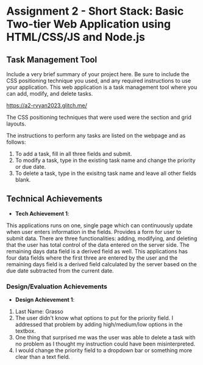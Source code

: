Assignment 2 - Short Stack: Basic Two-tier Web Application using HTML/CSS/JS and Node.js  
===

## Task Management Tool
Include a very brief summary of your project here. Be sure to include the CSS positioning technique you used, and any required instructions to use your application.
This web application is a task management tool where you can add, modify, and delete tasks. 

https://a2-rvyan2023.glitch.me/

The CSS positioning techniques that were used were the section and grid layouts. 

The instructions to perform any tasks are listed on the webpage and as follows:
1. To add a task, fill in all three fields and submit.
2. To modify a task, type in the existing task name and change the priority or due date.
3. To delete a task, type in the exisitng task name and leave all other fields blank.
## Technical Achievements
- **Tech Achievement 1**: 

This applications runs on one, single page which can continuously update when user enters information in the fields. 
Provides a form for user to submit data. There are three functionalities: adding, modifying, and deleting that the user has total control of the data entered on the server side. 
The remaining days data field is a derived field as well. This applications has four data fields where the first three are entered by the user and the remaining days field is a derived field calculated by the server based on the due date subtracted from the current date. 

### Design/Evaluation Achievements
- **Design Achievement 1**: 

1. Last Name: Grasso
2. The user didn't know what options to put for the priority field. I addressed that problem by adding high/medium/low options in the textbox. 
3. One thing that surprised me was the user was able to delete a task with no problem as I thought my instruction could have been misinterpreted. 
4. I would change the priority field to a dropdown bar or something more clear than a text field. 

